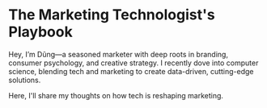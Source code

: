 # The Marketing Technologist's Playbook

Hey, I’m Dũng—a seasoned marketer with deep roots in branding, consumer psychology, and creative strategy. I recently dove into computer science, blending tech and marketing to create data-driven, cutting-edge solutions.

Here, I'll share my thoughts on how tech is reshaping marketing.
